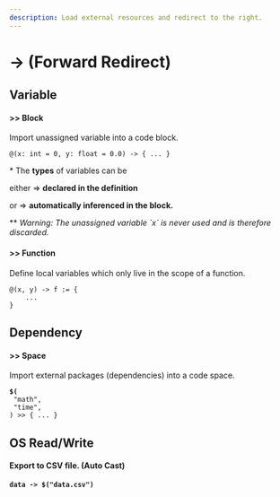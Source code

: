 ```yaml
---
description: Load external resources and redirect to the right.
---
```


# -> (Forward Redirect)

## Variable

#### >> Block

Import unassigned variable into a code block.

```
@(x: int = 0, y: float = 0.0) -> { ... }
```

\* The **types** of variables can be&#x20;

&#x20;   either => **declared in the definition**&#x20;

&#x20;   or => **automatically inferenced in the block.**

\*\* _Warning: The unassigned variable \`x\` is never used and is therefore discarded._

#### >> Function

Define local variables which only live in the scope of a function.

```
@(x, y) -> f := {
    ...
}
```

## Dependency

#### >> Space

Import external packages (dependencies) into a code space.

<pre><code><strong>$(
</strong> "math", 
 "time",
) >> { ... }
</code></pre>

## OS Read/Write

#### Export to CSV file. (Auto Cast)

<pre><code><strong>data -> $("data.csv")
</strong></code></pre>
